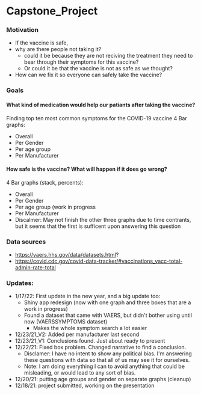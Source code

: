 # Capstone_Project

### Motivation
 - If the vaccine is safe, 
 - why are there people not taking it?
   - could it be because they are not reciving the treatment they need to bear through their symptoms for this vaccine?
   - Or could it be that the vaccine is not as safe as we thought?
 - How can we fix it so everyone can safely take the vaccine?

### Goals

#### What kind of medication would help our patiants after taking the vaccine?
Finding top ten most common symptoms for the COVID-19 vaccine
4 Bar graphs:
 - Overall
 - Per Gender
 - Per age group
 - Per Manufacturer

#### How safe is the vaccine? What will happen if it does go wrong?
4 Bar graphs (stack, percents):
 - Overall
 - Per Gender
 - Per age group (work in progress 
 - Per Manufacturer
 - Discalmer: May not finish the other three graphs due to time contrants, but it seems that the first is sufficent upon answering this question

### Data sources

- https://vaers.hhs.gov/data/datasets.html?
- https://covid.cdc.gov/covid-data-tracker/#vaccinations_vacc-total-admin-rate-total

### Updates:
 - 1/17/22: First update in the new year, and a big update too:
   - Shiny app redesign (now with one graph and three boxes that are a work in progress)
   - Found a dataset that came with VAERS, but didn't bother using until now (VAERSSYMPTOMS dataset)
      - Makes the whole symptom search a lot easier
 - 12/23/21_V2: Added per manufacturer last second
 - 12/23/21_V1: Conclusions found. Just about ready to present
 - 12/22/21: Fixed box problem. Changed narrative to find a conclusion.
   - Disclamer: I have no intent to show any political bias. I'm answering these questions with data so that all of us may see it for ourselves.
   - Note: I am doing everything I can to avoid anything that could be misleading, or would lead to any sort of bias.
 - 12/20/21: putting age groups and gender on separate graphs (cleanup)
 - 12/18/21: project submitted, working on the presentation
